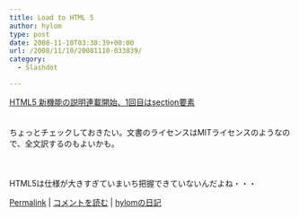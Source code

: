 ```yaml
---
title: Load to HTML 5
author: hylom
type: post
date: 2008-11-10T03:38:39+00:00
url: /2008/11/10/20081110-033839/
category:
  - Slashdot

---
```

 [HTML5 新機能の説明連載開始、1回目はsection要素][1]  
</br>   
ちょっとチェックしておきたい。文書のライセンスはMITライセンスのようなので、全文訳するのもよいかも。</br>  
</br>   
HTML5は仕様が大きすぎていまいち把握できていないんだよね・・・ 

   [Permalink][2] |    [コメントを読む][3] |    [hylomの日記][4] 

</br>

 [1]: http://journal.mycom.co.jp/news/2008/11/10/007/index.html
 [2]: http://slashdot.jp/~hylom/journal/457971
 [3]: http://slashdot.jp/~hylom/journal/457971#acomments
 [4]: http://slashdot.jp/~hylom/journal/
